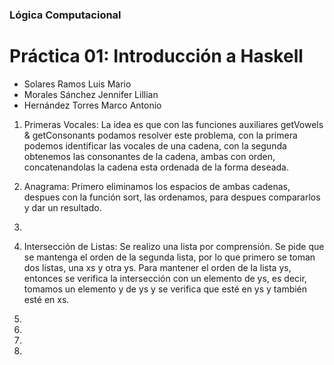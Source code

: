 ### Lógica Computacional
# Práctica 01: Introducción a Haskell 

- Solares Ramos Luis Mario
- Morales Sánchez Jennifer Lillian
- Hernández Torres Marco Antonio

1. Primeras Vocales:
La idea es que con las funciones auxiliares getVowels & getConsonants podamos resolver este problema, con la primera podemos identificar las vocales de una cadena, con la segunda obtenemos las consonantes de la cadena, ambas con orden, concatenandolas la cadena esta ordenada de la forma deseada. 

2. Anagrama:
Primero eliminamos los espacios de ambas cadenas, despues con la función sort, las ordenamos, para despues compararlos y dar un resultado.
 
3. 

4. Intersección de Listas:
Se realizo una lista por comprensión. Se pide que se mantenga el orden de la segunda lista, por lo que primero se toman dos listas, una xs y otra ys. Para mantener el orden de la lista ys, entonces se verifica la intersección con un elemento de ys, es decir, tomamos un elemento y de ys y se verifica que esté en ys y también esté en xs.

5. 

6. 

7. 

8. 